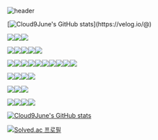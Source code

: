 ![header](https://capsule-render.vercel.app/api?type=waving&color=timeGradient&text=Welcome%20to%20June's%20GitHub%20👋&animation=twinkling&fontSize=35&fontAlignY=40&fontAlign=70&height=250)

[![Cloud9June's GitHub stats](https://velog-readme-stats.vercel.app/api/badge?name=I'm...)](https://velog.io/@)

<img src="https://img.shields.io/badge/macos-000000?style=for-the-badge&logo=macos&logoColor=white"><img src="https://img.shields.io/badge/windows11-0078D4?style=for-the-badge&logo=windows11&logoColor=white"><img src="https://img.shields.io/badge/ios-000000?style=for-the-badge&logo=ios&logoColor=white">

<img src="https://img.shields.io/badge/apple-000000?style=for-the-badge&logo=apple&logoColor=white"><img src="https://img.shields.io/badge/applemusic-FA243C?style=for-the-badge&logo=applemusic&logoColor=white"><img src="https://img.shields.io/badge/applepay-000000?style=for-the-badge&logo=applepay&logoColor=white"><img src="https://img.shields.io/badge/appletv-000000?style=for-the-badge&logo=appletv&logoColor=white"><img src="https://img.shields.io/badge/applearcade-000000?style=for-the-badge&logo=applearcade&logoColor=white">

<img src="https://img.shields.io/badge/JAVA-007396?style=for-the-badge&logo=JAVA&logoColor=white"><img src="https://img.shields.io/badge/javascript-F7DF1E?style=for-the-badge&logo=javascript&logoColor=white"><img src="https://img.shields.io/badge/jquery-0769AD?style=for-the-badge&logo=jquery&logoColor=white"><img src="https://img.shields.io/badge/html5-E34F26?style=for-the-badge&logo=html5&logoColor=white"><img src="https://img.shields.io/badge/css3-1572B6?style=for-the-badge&logo=css3&logoColor=white"><img src="https://img.shields.io/badge/Oracle-F80000?style=for-the-badge&logo=Oracle&logoColor=white"><img src="https://img.shields.io/badge/apachetomcat-F8DC75?style=for-the-badge&logo=apachetomcat&logoColor=white"><img src="https://img.shields.io/badge/Spring-6DB33F?style=for-the-badge&logo=Spring&logoColor=white"><img src="https://img.shields.io/badge/Spring Boot-6DB33F?style=for-the-badge&logo=Spring Boot&logoColor=white"><img src="https://img.shields.io/badge/flutter-02569B?style=for-the-badge&logo=flutter&logoColor=white">

<img src="https://img.shields.io/badge/Eclipse-2C2255?style=for-the-badge&logo=Eclipse%20IDE&logoColor=white"><img src="https://img.shields.io/badge/IntelliJ IDEA-000000?style=for-the-badge&logo=IntelliJ IDEA&logoColor=white"><img src="https://img.shields.io/badge/visualstudiocode-007ACC?style=for-the-badge&logo=visualstudiocode&logoColor=white"><img src="https://img.shields.io/badge/androidstudio-3DDC84?style=for-the-badge&logo=androidstudio&logoColor=white">

<img src="https://img.shields.io/badge/github-181717?style=for-the-badge&logo=github&logoColor=white"><img src="https://img.shields.io/badge/Notion-000000?style=for-the-badge&logo=Notion&logoColor=white"><img src="https://img.shields.io/badge/Tistory-000000?style=for-the-badge&logo=Tistory&logoColor=white">

<img src="https://img.shields.io/badge/1password-0094F5?style=for-the-badge&logo=1password&logoColor=white"><img src="https://img.shields.io/badge/affinityphoto-7E4DD2?style=for-the-badge&logo=affinityphoto&logoColor=white"><img src="https://img.shields.io/badge/amd-ED1C24?style=for-the-badge&logo=amd&logoColor=white"><img src="https://img.shields.io/badge/docker-2496ED?style=for-the-badge&logo=docker&logoColor=white">

[![Cloud9June's GitHub stats](https://github-readme-stats.vercel.app/api?username=Cloud9June&include_all_commits=true&theme=nord&hide_border=true&count_private=true)](https://github.com/Cloud9June/github-readme-stats)

[![Solved.ac
프로필](http://mazassumnida.wtf/api/v2/generate_badge?boj=fir1love)](https://solved.ac/fir1love)
